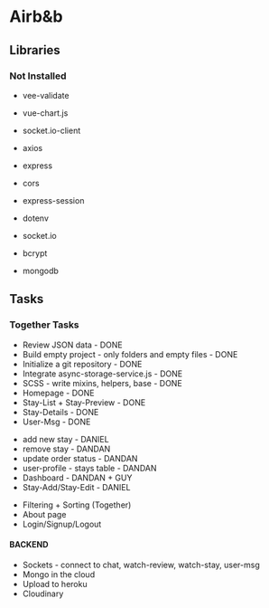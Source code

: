 # Airb&b

## Libraries

### Not Installed

- vee-validate
- vue-chart.js

- socket.io-client
- axios
- express
- cors
- express-session
- dotenv
- socket.io
- bcrypt
- mongodb

## Tasks

### Together Tasks

- Review JSON data - DONE
- Build empty project - only folders and empty files - DONE
- Initialize a git repository - DONE
- Integrate async-storage-service.js - DONE
- SCSS - write mixins, helpers, base - DONE
- Homepage - DONE
- Stay-List + Stay-Preview - DONE
- Stay-Details - DONE
- User-Msg - DONE

* add new stay - DANIEL
* remove stay - DANDAN
* update order status - DANDAN
* user-profile - stays table - DANDAN
* Dashboard - DANDAN + GUY
* Stay-Add/Stay-Edit - DANIEL

- Filtering + Sorting (Together)
- About page
- Login/Signup/Logout

#### BACKEND

- Sockets - connect to chat, watch-review, watch-stay, user-msg
- Mongo in the cloud
- Upload to heroku
- Cloudinary
